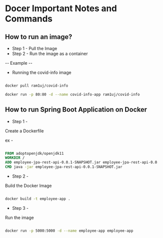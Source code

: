 # Docer Important Notes and Commands

## How to run an image?

* Step 1 - Pull the Image
* Step 2 - Run the image as a container

-- Example --
- Running the covid-info image

```bash

docker pull ram1uj/covid-info

docker run -p 80:80 -d --name covid-info-app ram1uj/covid-info


```

## How to run Spring Boot Application on Docker

* Step 1 -

Create a Dockerfile

ex -

```dockerfile 

FROM adoptopenjdk/openjdk11
WORKDIR /
ADD employee-jpa-rest-api-0.0.1-SNAPSHOT.jar employee-jpa-rest-api-0.0.1-SNAPSHOT.jar
CMD java -jar employee-jpa-rest-api-0.0.1-SNAPSHOT.jar

```


* Step 2 -

Build the Docker Image

```bash

docker build -t employee-app .

```

* Step 3 -

Run the image

```bash

docker run -p 5000:5000 -d --name employee-app employee-app

```
